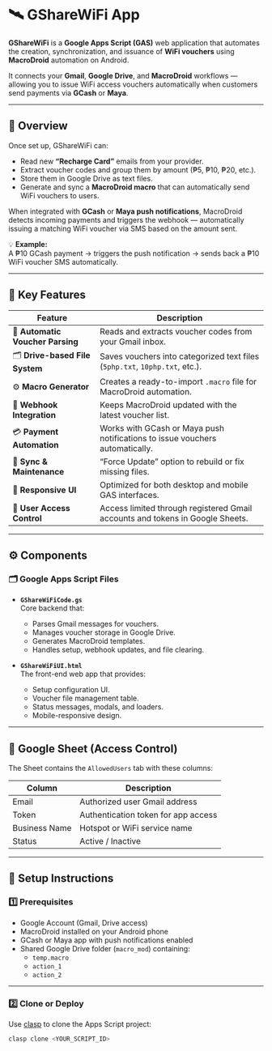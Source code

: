 # 🛰️ GShareWiFi App

**GShareWiFi** is a **Google Apps Script (GAS)** web application that automates the creation, synchronization, and issuance of **WiFi vouchers** using **MacroDroid** automation on Android.

It connects your **Gmail**, **Google Drive**, and **MacroDroid** workflows — allowing you to issue WiFi access vouchers automatically when customers send payments via **GCash** or **Maya**.

---

## 🚀 Overview

Once set up, GShareWiFi can:
- Read new **“Recharge Card”** emails from your provider.  
- Extract voucher codes and group them by amount (₱5, ₱10, ₱20, etc.).  
- Store them in Google Drive as text files.  
- Generate and sync a **MacroDroid macro** that can automatically send WiFi vouchers to users.

When integrated with **GCash** or **Maya push notifications**, MacroDroid detects incoming payments and triggers the webhook — automatically issuing a matching WiFi voucher via SMS based on the amount sent.

💡 **Example:**  
A ₱10 GCash payment → triggers the push notification → sends back a ₱10 WiFi voucher SMS automatically.

---

## 🧩 Key Features

| Feature | Description |
|----------|-------------|
| 💌 **Automatic Voucher Parsing** | Reads and extracts voucher codes from your Gmail inbox. |
| 🗂️ **Drive-based File System** | Saves vouchers into categorized text files (`5php.txt`, `10php.txt`, etc.). |
| ⚙️ **Macro Generator** | Creates a ready-to-import `.macro` file for MacroDroid automation. |
| 🔗 **Webhook Integration** | Keeps MacroDroid updated with the latest voucher list. |
| 💳 **Payment Automation** | Works with GCash or Maya push notifications to issue vouchers automatically. |
| 🔄 **Sync & Maintenance** | “Force Update” option to rebuild or fix missing files. |
| 📱 **Responsive UI** | Optimized for both desktop and mobile GAS interfaces. |
| 🧾 **User Access Control** | Access limited through registered Gmail accounts and tokens in Google Sheets. |

---

## ⚙️ Components

### 🗂️ Google Apps Script Files
- **`GShareWiFiCode.gs`**  
  Core backend that:
  - Parses Gmail messages for vouchers.  
  - Manages voucher storage in Google Drive.  
  - Generates MacroDroid templates.  
  - Handles setup, webhook updates, and file clearing.

- **`GShareWiFiUI.html`**  
  The front-end web app that provides:
  - Setup configuration UI.  
  - Voucher file management table.  
  - Status messages, modals, and loaders.  
  - Mobile-responsive design.

---

## 🧾 Google Sheet (Access Control)

The Sheet contains the `AllowedUsers` tab with these columns:

| Column | Description |
|--------|-------------|
| Email | Authorized user Gmail address |
| Token | Authentication token for app access |
| Business Name | Hotspot or WiFi service name |
| Status | Active / Inactive |

---

## 🔧 Setup Instructions

### 1️⃣ Prerequisites
- Google Account (Gmail, Drive access)
- MacroDroid installed on your Android phone  
- GCash or Maya app with push notifications enabled  
- Shared Google Drive folder (`macro_mod`) containing:
  - `temp.macro`
  - `action_1`
  - `action_2`

---

### 2️⃣ Clone or Deploy
Use [clasp](https://github.com/google/clasp) to clone the Apps Script project:
```bash
clasp clone <YOUR_SCRIPT_ID>
